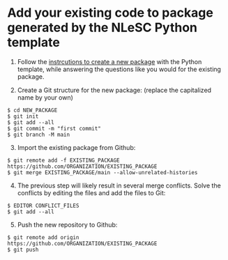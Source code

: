 # Add your existing code to package generated by the NLeSC Python template

1. Follow the [instrcutions to create a new package](https://github.com/NLeSC/python-template#how-to-use) with the Python template, while answering the questions like you would for the existing package.

2. Create a Git structure for the new package: (replace the capitalized name by your own)
```shell
$ cd NEW_PACKAGE
$ git init
$ git add --all
$ git commit -m "first commit"
$ git branch -M main
```

3. Import the existing package from Github:
```shell
$ git remote add -f EXISTING_PACKAGE https://github.com/ORGANIZATION/EXISTING_PACKAGE
$ git merge EXISTING_PACKAGE/main --allow-unrelated-histories
```

4. The previous step will likely result in several merge conflicts. Solve the conflicts by editing the files and add the files to  Git:
```shell
$ EDITOR CONFLICT_FILES
$ git add --all
```
5. Push the new repository to Github:
```shell
$ git remote add origin https://github.com/ORGANIZATION/EXISTING_PACKAGE
$ git push
```
